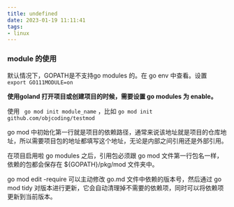```yaml
---
title: undefined
date: 2023-01-19 11:11:41
tags:
- linux
---
```


### module 的使用

默认情况下，GOPATH是不支持go modules 的。在 go env 中查看。设置 ` export GO111MODULE=on `

**使用goland 打开项目或创建项目的时候，需要设置 go modules 为 enable。**

使用 ` go mod init module_name` ，比如 ` go mod init github.com/objcoding/testmod `

go mod 中初始化第一行就是项目的依赖路径，通常来说该地址就是项目的仓库地址，所以需要项目包的地址都填写这个地址，无论是内部之间引用还是外部引用。

在项目启用啦 go modules 之后，引用包必须跟 go mod 文件第一行包名一样，依赖的包都会保存在 ${GOPATH}/pkg/mod 文件夹中。

go mod edit -require 可以主动修改 go.md 文件中依赖的版本号，然后通过 go mod tidy 对版本进行更新，它会自动清理掉不需要的依赖项，同时可以将依赖项更新到当前版本。

